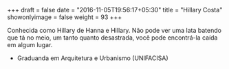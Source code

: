 +++
draft = false
date = "2016-11-05T19:56:17+05:30"
title = "Hillary Costa"
showonlyimage = false
weight = 93
+++

<!--more-->
Conhecida como Hillary de Hanna e Hillary.
Não pode ver uma lata batendo que tá no meio, um tanto quanto desastrada, você pode encontrá-la caída em algum lugar.

* Graduanda em Arquitetura e Urbanismo (UNIFACISA)
